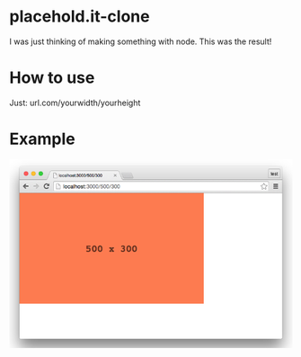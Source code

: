 # placehold.it-clone
I was just thinking of making something with node. This was the result!

# How to use
Just: url.com/yourwidth/yourheight


# Example
![Image of placehold.it-clone](https://raw.githubusercontent.com/samuelchristopher/placehold.it-clone/master/imgs/demo.png)
